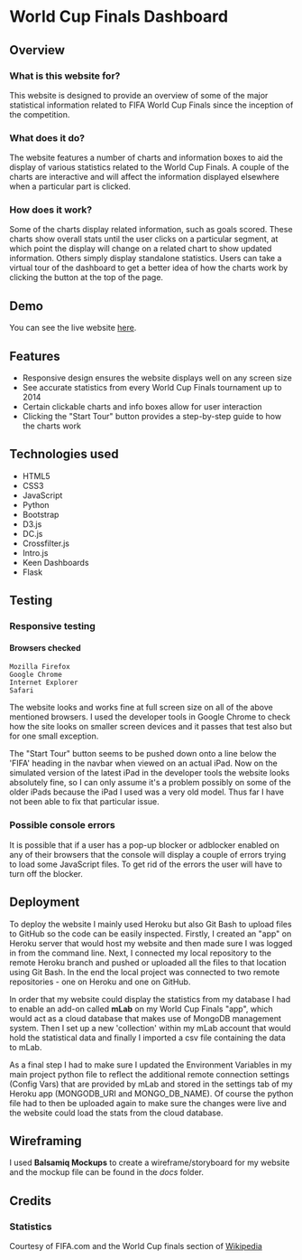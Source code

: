 # World Cup Finals Dashboard

## Overview

### What is this website for?

This website is designed to provide an overview of some of the major statistical information related to FIFA World Cup Finals since the inception of the competition.

### What does it do?

The website features a number of charts and information boxes to aid the display of various statistics related to the World Cup Finals. A couple of the charts are interactive and will affect the information displayed elsewhere when a particular part is clicked.

### How does it work?

Some of the charts display related information, such as goals scored. These charts show overall stats until the user clicks on a particular segment, at which point the display will change on a related chart to show updated information. Others simply display standalone statistics. Users can take a virtual tour of the dashboard to get a better idea of how the charts work by clicking the button at the top of the page.

## Demo

You can see the live website [here](https://world-cup-stats.herokuapp.com/).

## Features

- Responsive design ensures the website displays well on any screen size
- See accurate statistics from every World Cup Finals tournament up to 2014
- Certain clickable charts and info boxes allow for user interaction
- Clicking the "Start Tour" button provides a step-by-step guide to how the charts work

## Technologies used

- HTML5
- CSS3
- JavaScript
- Python
- Bootstrap
- D3.js
- DC.js
- Crossfilter.js
- Intro.js
- Keen Dashboards
- Flask

## Testing

### Responsive testing

#### Browsers checked
```
Mozilla Firefox
Google Chrome
Internet Explorer
Safari
```
The website looks and works fine at full screen size on all of the above mentioned browsers. I used the developer tools in Google Chrome to check how the site looks on smaller screen devices and it passes that test also but for one small exception.

The "Start Tour" button seems to be pushed down onto a line below the 'FIFA' heading in the navbar when viewed on an actual iPad. Now on the simulated version of the latest iPad in the developer tools the website looks absolutely fine, so I can only assume it's a problem possibly on some of the older iPads because the iPad I used was a very old model. Thus far I have not been able to fix that particular issue.

### Possible console errors

It is possible that if a user has a pop-up blocker or adblocker enabled on any of their browsers that the console will display a couple of errors trying to load some JavaScript files. To get rid of the errors the user will have to turn off the blocker.

## Deployment

To deploy the website I mainly used Heroku but also Git Bash to upload files to GitHub so the code can be easily inspected. Firstly, I created an "app" on Heroku server that would host my website and then made sure I was logged in from the command line. Next, I connected my local repository to the remote Heroku branch and pushed or uploaded all the files to that location using Git Bash. In the end the local project was connected to two remote repositories - one on Heroku and one on GitHub.

In order that my website could display the statistics from my database I had to enable an add-on called **mLab** on my World Cup Finals "app", which would act as a cloud database that makes use of MongoDB management system. Then I set up a new 'collection' within my mLab account that would hold the statistical data and finally I imported a csv file containing the data to mLab.

As a final step I had to make sure I updated the Environment Variables in my main project python file to reflect the additional remote connection settings (Config Vars) that are provided by mLab and stored in the settings tab of my Heroku app (MONGODB_URI and MONGO_DB_NAME). Of course the python file had to then be uploaded again to make sure the changes were live and the website could load the stats from the cloud database.

## Wireframing

I used **Balsamiq Mockups** to create a wireframe/storyboard for my website and the mockup file can be found in the *docs* folder.

## Credits

### Statistics

Courtesy of FIFA.com and the World Cup finals section of [Wikipedia](https://en.wikipedia.org/wiki/List_of_FIFA_World_Cup_finals)